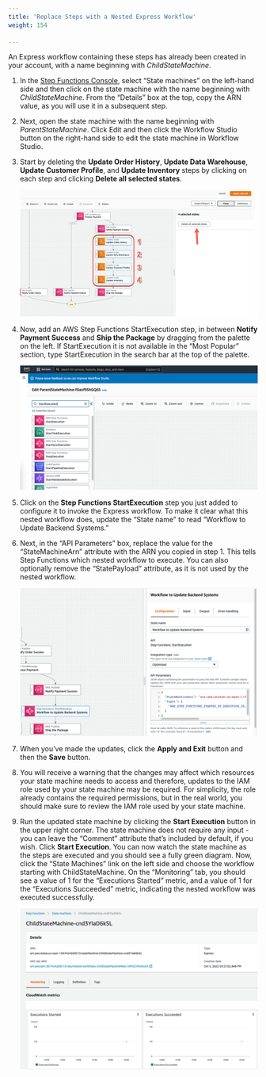 ```yaml
---
title: 'Replace Steps with a Nested Express Workflow'
weight: 154

---
```


An Express workflow containing these steps has already been created in your account, with a name beginning with _ChildStateMachine_.

1. In the [Step Functions Console](https://console.aws.amazon.com/states/home), select “State machines” on the left-hand side and then click on the state machine with the name beginning with *ChildStateMachine*. From the “Details” box at the top, copy the ARN value, as you will use it in a subsequent step.  

2. Next, open the state machine with the name beginning with *ParentStateMachine*. Click Edit and then click the Workflow Studio button on the right-hand side to edit the state machine in Workflow Studio.  

3. Start by deleting the **Update Order History**, **Update Data Warehouse**, **Update Customer Profile**, and **Update Inventory** steps by clicking on each step and clicking **Delete all selected states**.  

    ![Delete existing workflow steps](/static/img/module-13/delete-steps-from-workflow.png)

4. Now, add an AWS Step Functions StartExecution step, in between **Notify Payment Success** and **Ship the Package** by dragging from the palette on the left. If StartExecution it is not available in the “Most Popular” section, type StartExecution in the search bar at the top of the palette.  

    ![Add StartExecution step](/static/img/module-13/add-start-execution-step.png)

5. Click on the **Step Functions StartExecution** step you just added to configure it to invoke the Express workflow. To make it clear what this nested workflow does, update the “State name” to read “Workflow to Update Backend Systems.”  

6. Next, in the “API Parameters” box, replace the value for the “StateMachineArn” attribute with the ARN you copied in step 1. This tells Step Functions which nested workflow to execute. You can also optionally remove the “StatePayload” attribute, as it is not used by the nested workflow.  

    ![Configure nested Express workflow](/static/img/module-13/configure-nested-express-workflow.png)

7. When you’ve made the updates, click the **Apply and Exit** button and then the **Save** button.  

8. You will receive a warning that the changes may affect which resources your state machine needs to access and therefore, updates to the IAM role used by your state machine may be required. For simplicity, the role already contains the required permissions, but in the real world, you should make sure to review the IAM role used by your state machine.  

9. Run the updated state machine by clicking the **Start Execution** button in the upper right corner. The state machine does not require any input - you can leave the “Comment” attribute that’s included by default, if you wish. Click **Start Execution**. You can now watch the state machine as the steps are executed and you should see a fully green diagram. Now, click the “State Machines” link on the left side and choose the workflow starting with ChildStateMachine. On the “Monitoring” tab, you should see a value of 1 for the “Executions Started” metric, and a value of 1 for the “Executions Succeeded” metric, indicating the nested workflow was executed successfully.  

    ![Child Express workflow execution stats](/static/img/module-13/child-state-machine-execution-stats.png)
